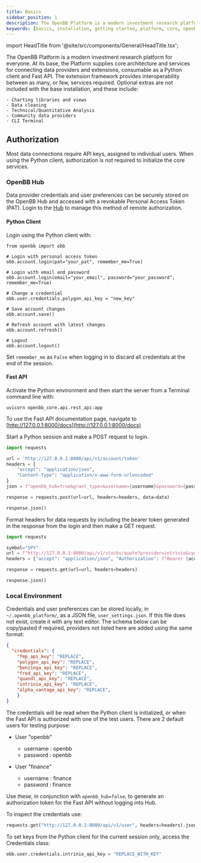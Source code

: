 ```yaml
---
title: Basics
sidebar_position: 1
description: The OpenBB Platform is a modern investment research platform for everyone.  At its base, the Platform supplies core architecture and services for connecting data providers and extensions.  It is consumable as a Python client and Fast API.
keywords: [basics, installation, getting started, platform, core, openbb, provider, extensions, architecture, api, Fast, rest, python, client]
---
```

import HeadTitle from '@site/src/components/General/HeadTitle.tsx';

<HeadTitle title="Basics - Platform | OpenBB Docs" />

The OpenBB Platform is a modern investment research platform for everyone.  At its base, the Platform supplies core architecture and services for connecting data providers and extensions, consumable as a Python client and Fast API.  The extension framework provides interoperability between as many, or few, services required.  Optional extras are not included with the base installation, and these include:

    - Charting libraries and views
    - Data cleaning
    - Technical/Quantitative Analysis
    - Community data providers
    - CLI Terminal

## Authorization

Most data connections require API keys, assigned to individual users.  When using the Python client, authorization is not required to initialize the core services.

### OpenBB Hub

Data provider credentials and user preferences can be securely stored on the OpenBB Hub and accessed with a revokable Personal Access Token (PAT).  Login to the [Hub](https://my.openbb.co/) to manage this method of remote authorization.

#### Python Client

Login using the Python client with:

```jupyterpython
from openbb import obb

# Login with personal access token
obb.account.login(pat="your_pat", remember_me=True)

# Login with email and password
obb.account.login(email="your_email", password="your_password", remember_me=True)

# Change a credential
obb.user.credentials.polygon_api_key = "new_key"

# Save account changes
obb.account.save()

# Refresh account with latest changes
obb.account.refresh()

# Logout
obb.account.logout()
```

Set `remember_me` as `False` when logging in to discard all credentials at the end of the session.

#### Fast API

Activate the Python environment and then start the server from a Terminal command line with:

```console
uvicorn openbb_core.api.rest_api:app
```

To use the Fast API documentation page, navigate to [http://127.0.0.1:8000/docs](http://127.0.0.1:8000/docs)

Start a Python session and make a POST request to login.

```python
import requests

url = 'http://127.0.0.1:8000/api/v1/account/token'
headers = {
    "accept": "application/json",
    "Content-Type": "application/x-www-form-urlencoded"
}
json = f"openbb_hub=true&grant_type=&username={username}&password={password}&scope=&client_id=&client_secret="

response = requests.post(url=url, headers=headers, data=data)

response.json()
```

Format headers for data requests by including the bearer token generated in the response from the login and then make a GET request.

```python
import requests

symbol="SPY"
url = f"http://127.0.0.1:8000/api/v1/stocks/quote?provider=intrinio&symbol={symbol}&source=intrinio_mx"
headers = {"accept": "application/json", "Authorization": f"Bearer {access_token}"}

response = requests.get(url=url, headers=headers)

response.json()
```

### Local Environment

Credentials and user preferences  can be stored locally, in `~/.openbb_platform/`, as a JSON file, `user_settings.json`.  If this file does not exist, create it with any text editor.  The schema below can be copy/pasted if required, providers not listed here are added using the same format:

```json
{
  "credentials": {
    "fmp_api_key": "REPLACE",
    "polygon_api_key": "REPLACE",
    "benzinga_api_key": "REPLACE",
    "fred_api_key": "REPLACE",
    "quandl_api_key": "REPLACE",
    "intrinio_api_key": "REPLACE",
    "alpha_vantage_api_key": "REPLACE",
    }
}
```

The credentials will be read when the Python client is initialized, or when the Fast API is authorized with one of the test users.  There are 2 default users for testing purpose:

- User "openbb"

  - username : openbb
  - password : openbb

- User "finance"

  - username : finance
  - password : finance

Use these, in conjunction with `openbb_hub=false`, to generate an authorization token for the Fast API without logging into Hub.

To inspect the credentials use:

```python
requests.get("http://127.0.0.1:8000/api/v1/user", headers=headers).json()["credentials"]
```

To set keys from the Python client for the current session only, access the Credentials class:

```python
obb.user.credentials.intrinio_api_key = "REPLACE_WITH_KEY"
```
